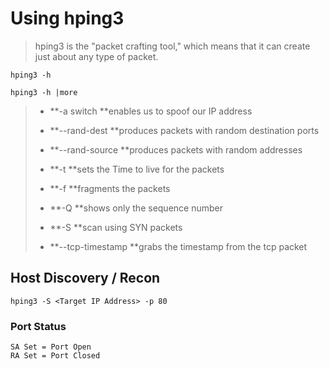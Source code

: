 # Using hping3

> hping3 is the "packet crafting tool," which means that it can create just about any type of packet.

```
hping3 -h
```

```
hping3 -h |more
```

> * **-a switch **enables us to spoof our IP address
> * **--rand-dest **produces packets with random destination ports
> * **--rand-source **produces packets with random addresses
> * **-t **sets the Time to live for the packets
> * **-f **fragments the packets
>
> * **-Q **shows only the sequence number
> * **-S **scan using SYN packets
> * **--tcp-timestamp **grabs the timestamp from the tcp packet



## Host Discovery / Recon



```
hping3 -S <Target IP Address> -p 80
```



### Port Status

```
SA Set = Port Open
RA Set = Port Closed
```











